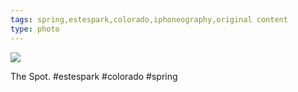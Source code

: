 ```yaml
---
tags: spring,estespark,colorado,iphoneography,original content
type: photo
---
```

<img src="http://25.media.tumblr.com/11472f37affd262ebcc3275232c63cd6/tumblr_mly7gctiXP1rdkc0do1_1280.jpg" />

The Spot. #estespark #colorado #spring
